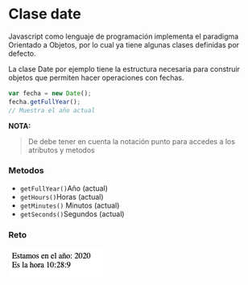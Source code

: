 # Clase date

Javascript como lenguaje de programación implementa el paradigma Orientado a Objetos, por lo cual ya tiene algunas clases definidas por defecto.

La clase Date por ejemplo tiene la estructura necesaria para construir objetos que permiten hacer operaciones con fechas.

```javascript
var fecha = new Date();
fecha.getFullYear();
// Muestra el año actual
```

**NOTA:**
>De debe tener en cuenta la notación punto para accedes a los atributos y metodos

### Metodos

* `getFullYear()`Año (actual)
* `getHours()`Horas (actual)
* `getMinutes()` Minutos (actual)
* `getSeconds()`Segundos (actual)

### Reto

![ejemplo fecha](img/fecha.png)
